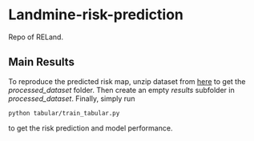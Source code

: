 # Landmine-risk-prediction

Repo of RELand.

## Main Results
To reproduce the predicted risk map, unzip dataset from [here](https://drive.google.com/file/d/18UrQcWNkmtbXOofPRzm5SvGXNJ1USkNV/view?usp=sharing) to get the _processed_dataset_ folder. Then create an empty _results_ subfolder in _processed_dataset_.
Finally, simply run 
```
python tabular/train_tabular.py
```
to get the risk prediction and model performance.

